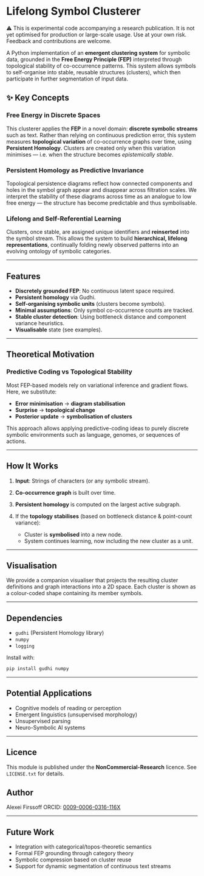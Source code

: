 # Lifelong Symbol Clusterer

⚠️ This is experimental code accompanying a research publication. It is not yet optimised for production or large-scale usage. Use at your own risk. Feedback and contributions are welcome.

A Python implementation of an **emergent clustering system** for symbolic data, grounded in the **Free Energy Principle (FEP)** interpreted through topological stability of co-occurrence patterns. This system allows symbols to self-organise into stable, reusable structures (clusters), which then participate in further segmentation of input data.

## ✨ Key Concepts

### Free Energy in Discrete Spaces

This clusterer applies the **FEP** in a novel domain: **discrete symbolic streams** such as text. Rather than relying on continuous prediction error, this system measures **topological variation** of co-occurrence graphs over time, using **Persistent Homology**. Clusters are created only when this variation minimises — i.e. when the structure becomes *epistemically stable*.

### Persistent Homology as Predictive Invariance

Topological persistence diagrams reflect how connected components and holes in the symbol graph appear and disappear across filtration scales. We interpret the stability of these diagrams across time as an analogue to low free energy — the structure has become predictable and thus symbolisable.

### Lifelong and Self-Referential Learning

Clusters, once stable, are assigned unique identifiers and **reinserted** into the symbol stream. This allows the system to build **hierarchical, lifelong representations**, continually folding newly observed patterns into an evolving ontology of symbolic categories.

---

## Features

* **Discretely grounded FEP**: No continuous latent space required.
* **Persistent homology** via Gudhi.
* **Self-organising symbolic units** (clusters become symbols).
* **Minimal assumptions**: Only symbol co-occurrence counts are tracked.
* **Stable cluster detection**: Using bottleneck distance and component variance heuristics.
* **Visualisable** state (see examples).

---

## Theoretical Motivation

### Predictive Coding vs Topological Stability

Most FEP-based models rely on variational inference and gradient flows. Here, we substitute:

* **Error minimisation** → **diagram stabilisation**
* **Surprise** → **topological change**
* **Posterior update** → **symbolisation of clusters**

This approach allows applying predictive-coding ideas to purely discrete symbolic environments such as language, genomes, or sequences of actions.

---

## How It Works

1. **Input**: Strings of characters (or any symbolic stream).
2. **Co-occurrence graph** is built over time.
3. **Persistent homology** is computed on the largest active subgraph.
4. If the **topology stabilises** (based on bottleneck distance & point-count variance):

   * Cluster is **symbolised** into a new node.
   * System continues learning, now including the new cluster as a unit.

---

## Visualisation

We provide a companion visualiser that projects the resulting cluster definitions and graph interactions into a 2D space. Each cluster is shown as a colour-coded shape containing its member symbols.

---

## Dependencies

* `gudhi` (Persistent Homology library)
* `numpy`
* `logging`

Install with:

```bash
pip install gudhi numpy
```

---

## Potential Applications

* Cognitive models of reading or perception
* Emergent linguistics (unsupervised morphology)
* Unsupervised parsing
* Neuro-Symbolic AI systems

---

## Licence

This module is published under the **NonCommercial-Research** licence. See `LICENSE.txt` for details.

## Author

Alexei Firssoff
ORCID: [0009-0006-0316-116X](https://orcid.org/0009-0006-0316-116X)

---

## Future Work

* Integration with categorical/topos-theoretic semantics
* Formal FEP grounding through category theory
* Symbolic compression based on cluster reuse
* Support for dynamic segmentation of continuous text streams
